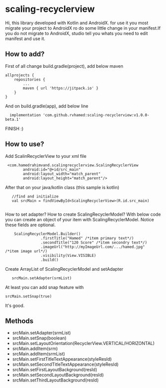 # scaling-recyclerview

Hi, this library developed with Kotlin and AndroidX. for use it you most migrate your project to AndroidX ro do some little change in your manifest.If you do not migrate to AndroidX, studio tell you whats you need to edit manifest and use it.

## How to add?

First of all change build.gradle(project), add below maven
```
allprojects {
    repositories {
        ...
        maven { url 'https://jitpack.io' }
    }
}
```
And on build.gradle(app), add below line
```
  implementation 'com.github.rvhamed:scaling-recyclerview:v1.0.0-beta.1'
```
FINISH :)

## How to use?

Add ScalinRecyclerView to your xml file
```
 <com.hamedrahimvand.scalingrecyclerview.ScalingRecyclerView
        android:id="@+id/src_main"
        android:layout_width="match_parent"
        android:layout_height="match_parent"/>

```

After that on your java/kotlin class (this sample is kotlin)
```
   //find and initialize
   val srcMain = findViewById<ScalingRecyclerView>(R.id.src_main)
        
```
How to set adapter? How to create ScalingRecyclerModel?
With below code you can create an object of your item with ScalingRecyclerModel. Notice these fields are optional.
```
    ScalingRecyclerModel.Builder()
                .firstTitle("Hamed" /*item primary text*/)  
                .secondTitle("120 Score" /*item secondry text*/)
                .imageUrl("http://myImageUrl.com/.../hamed.jpg"  /*item image url*/) 
                .visibility(View.VISIBLE)
                .build()

```
Create ArrayList of ScalingRecyclerModel and setAdapter

```
   srcMain.setAdapter(srmList)

```
At least  you can add snap feature with
```
srcMain.setSnap(true)
```
It's good. 


## Methods

- srcMain.setAdapter(srmList)
- srcMain.setSnap(boolean)
- srcMain.setLayoutOrientation(RecyclerView.VERTICAL/HORIZONTAL)
- srcMain.addItem(srm)
- srcMain.addItem(srmList)
- srcMain.setFirstTitleTextAppearance(styleResId)
- srcMain.setSecondTitleTextAppearance(styleResId)
- srcMain.setFirstLayoutBackground(resId)
- srcMain.setSecondLayoutBackground(resId)
- srcMain.setThirdLayoutBackground(resId)




        
